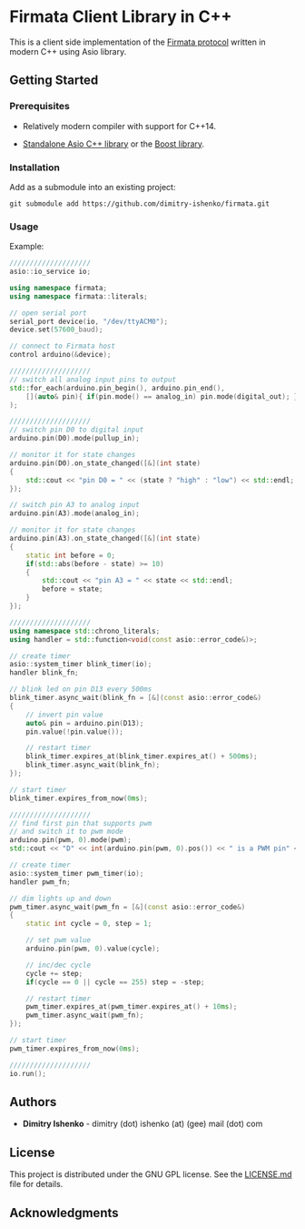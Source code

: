 # Firmata Client Library in C++

This is a client side implementation of the [Firmata protocol](https://github.com/firmata/protocol)
written in modern C++ using Asio library.

## Getting Started

### Prerequisites

* Relatively modern compiler with support for C++14.

* [Standalone Asio C++ library](https://think-async.com) or the [Boost library](https://www.boost.org).

### Installation

Add as a submodule into an existing project:
```
git submodule add https://github.com/dimitry-ishenko/firmata.git
```

### Usage

Example:

```cpp
////////////////////
asio::io_service io;

using namespace firmata;
using namespace firmata::literals;

// open serial port
serial_port device(io, "/dev/ttyACM0");
device.set(57600_baud);

// connect to Firmata host
control arduino(&device);

////////////////////
// switch all analog input pins to output
std::for_each(arduino.pin_begin(), arduino.pin_end(),
    [](auto& pin){ if(pin.mode() == analog_in) pin.mode(digital_out); }
);

////////////////////
// switch pin D0 to digital input
arduino.pin(D0).mode(pullup_in);

// monitor it for state changes
arduino.pin(D0).on_state_changed([&](int state)
{
    std::cout << "pin D0 = " << (state ? "high" : "low") << std::endl;
});

// switch pin A3 to analog input
arduino.pin(A3).mode(analog_in);

// monitor it for state changes
arduino.pin(A3).on_state_changed([&](int state)
{
    static int before = 0;
    if(std::abs(before - state) >= 10)
    {
        std::cout << "pin A3 = " << state << std::endl;
        before = state;
    }
});

////////////////////
using namespace std::chrono_literals;
using handler = std::function<void(const asio::error_code&)>;

// create timer
asio::system_timer blink_timer(io);
handler blink_fn;

// blink led on pin D13 every 500ms
blink_timer.async_wait(blink_fn = [&](const asio::error_code&)
{
    // invert pin value
    auto& pin = arduino.pin(D13);
    pin.value(!pin.value());

    // restart timer
    blink_timer.expires_at(blink_timer.expires_at() + 500ms);
    blink_timer.async_wait(blink_fn);
});

// start timer
blink_timer.expires_from_now(0ms);

////////////////////
// find first pin that supports pwm
// and switch it to pwm mode
arduino.pin(pwm, 0).mode(pwm);
std::cout << "D" << int(arduino.pin(pwm, 0).pos()) << " is a PWM pin" << std::endl;

// create timer
asio::system_timer pwm_timer(io);
handler pwm_fn;

// dim lights up and down
pwm_timer.async_wait(pwm_fn = [&](const asio::error_code&)
{
    static int cycle = 0, step = 1;

    // set pwm value
    arduino.pin(pwm, 0).value(cycle);

    // inc/dec cycle
    cycle += step;
    if(cycle == 0 || cycle == 255) step = -step;

    // restart timer
    pwm_timer.expires_at(pwm_timer.expires_at() + 10ms);
    pwm_timer.async_wait(pwm_fn);
});

// start timer
pwm_timer.expires_from_now(0ms);

////////////////////
io.run();
```

## Authors

* **Dimitry Ishenko** - dimitry (dot) ishenko (at) (gee) mail (dot) com

## License

This project is distributed under the GNU GPL license. See the
[LICENSE.md](LICENSE.md) file for details.

## Acknowledgments
